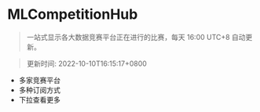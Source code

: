 # MLCompetitionHub

> 一站式显示各大数据竞赛平台正在进行的比赛，每天 16:00 UTC+8 自动更新。
  
> 更新时间: 2022-10-10T16:15:17+0800 

* 多家竞赛平台
* 多种订阅方式
* 下拉查看更多